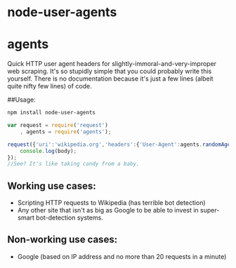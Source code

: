 node-user-agents
================

# agents

Quick HTTP user agent headers for slightly-immoral-and-very-improper web scraping. It's so stupidly simple that you could probably write this yourself. There is no documentation because it's just a few lines (albeit quite nifty few lines) of code.


##Usage:

```bash
npm install node-user-agents
```

```JavaScript
var request = require('request')
	, agents = require('agents');

request({'uri':'wikipedia.org','headers':{'User-Agent':agents.randomAgentString()}},function(error,response,body){
	console.log(body);
});
//See? It's like taking candy from a baby.
```
## Working use cases:

- Scripting HTTP requests to Wikipedia (has terrible bot detection)
- Any other site that isn't as big as Google to be able to invest in super-smart bot-detection systems.


## Non-working use cases:

- Google (based on IP address and no more than 20 requests in a minute)

